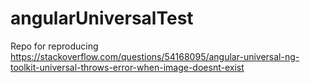 # angularUniversalTest
Repo for reproducing https://stackoverflow.com/questions/54168095/angular-universal-ng-toolkit-universal-throws-error-when-image-doesnt-exist
